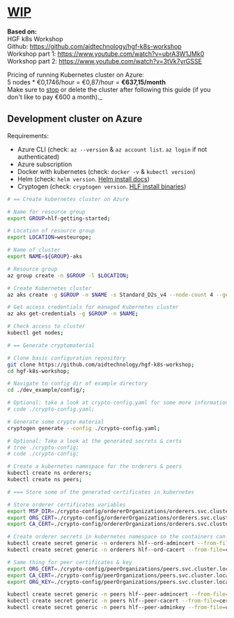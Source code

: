 # [WIP](https://youtu.be/ubrA3W1JMk0?t=2093)

**Based on:**  
HGF k8s Workshop  
Github: https://github.com/aidtechnology/hgf-k8s-workshop  
Workshop part 1: https://www.youtube.com/watch?v=ubrA3W1JMk0  
Workshop part 2: https://www.youtube.com/watch?v=3tVk7yrGSSE

Pricing of running Kubernetes cluster on Azure:  
5 nodes * €0,1746/hour = €0,87/hour = **€637,15/month**  
Make sure to [stop](https://docs.microsoft.com/nl-nl/azure/aks/start-stop-cluster) or delete the cluster after following this guide (if you don't like to pay €600 a month)._

## Development cluster on Azure

Requirements:
- Azure CLI (check: `az --version` & `az account list`. `az login` if not authenticated)
- Azure subscription 
- Docker with kubernetes (check: `docker -v` & `kubectl version`)
- Helm (check: `helm version`. [Helm install docs](https://helm.sh/docs/intro/install/))
- Cryptogen (check: `cryptogen version`. [HLF install binaries](https://hyperledger-fabric.readthedocs.io/en/release-2.2/install.html))

```bash
# == Create kubernetes cluster on Azure

# Name for resource group
export GROUP=hlf-getting-started;

# Location of resource group
export LOCATION=westeurope;

# Name of cluster
export NAME=${GROUP}-aks

# Resource group
az group create -n $GROUP -l $LOCATION;

# Create Kubernetes cluster
az aks create -g $GROUP -n $NAME -s Standard_D2s_v4 --node-count 4 --generate-ssh-keys;

# Get access credentials for managed Kubernetes cluster
az aks get-credentials -g $GROUP -n $NAME;

# Check access to cluster
kubectl get nodes;

# == Generate cryptomaterial

# Clone basic configuration repository
git clone https://github.com/aidtechnology/hgf-k8s-workshop;
cd hgf-k8s-workshop;

# Navigate to config dir of example directory
cd ./dev_example/config/;

# Optional: take a look at crypto-config.yaml for some more information. You will recognize stuff later on.
# code ./crypto-config.yaml;

# Generate some crypto material 
cryptogen generate --config ./crypto-config.yaml;

# Optional: Take a look at the generated secrets & certs 
# tree ./crypto-config;
# code ./crypto-config;

# Create a kubernetes namespace for the orderers & peers
kubectl create ns orderers;
kubectl create ns peers;

# === Store some of the generated certificates in kubernetes

# Store orderer certificates variables
export MSP_DIR=./crypto-config/ordererOrganizations/orderers.svc.cluster.local/users/Admin@orderers.svc.cluster.local/msp/;
export ORG_CERT=./crypto-config/ordererOrganizations/orderers.svc.cluster.local/users/Admin@orderers.svc.cluster.local/msp/admincerts/Admin@orderers.svc.cluster.local-cert.pem;
export CA_CERT=./crypto-config/ordererOrganizations/orderers.svc.cluster.local/users/Admin@orderers.svc.cluster.local/msp/cacerts/ca.orderers.svc.cluster.local-cert.pem;

# Create orderer secrets in kubernetes namespace so the containers can access it
kubectl create secret generic -n orderers hlf--ord-admincert --from-file=cert.pem=$ORG_CERT;
kubectl create secret generic -n orderers hlf--ord-cacert --from-file=cert.pem=$CA_CERT;

# Same thing for peer certificates & key
export ORG_CERT=./crypto-config/peerOrganizations/peers.svc.cluster.local/users/Admin@peers.svc.cluster.local/msp/admincerts/Admin@peers.svc.cluster.local-cert.pem;
export CA_CERT=./crypto-config/peerOrganizations/peers.svc.cluster.local/users/Admin@peers.svc.cluster.local/msp/cacerts/ca.peers.svc.cluster.local-cert.pem;
export ORG_KEY=./crypto-config/peerOrganizations/peers.svc.cluster.local/users/Admin@peers.svc.cluster.local/msp/keystore/priv_sk;

kubectl create secret generic -n peers hlf--peer-admincert --from-file=cert.pem=$ORG_CERT;
kubectl create secret generic -n peers hlf--peer-cacert --from-file=cert.pem=$CA_CERT;
kubectl create secret generic -n peers hlf--peer-adminkey --from-file=cert.pem=$ORG_KEY;





```
